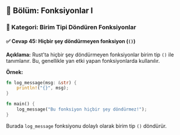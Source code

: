 ## 📗 Bölüm: Fonksiyonlar I  
### 🔹 Kategori: Birim Tipi Döndüren Fonksiyonlar  
#### ✅ Cevap 45: Hiçbir şey döndürmeyen fonksiyon (`()`)

**Açıklama:**
Rust'ta hiçbir şey döndürmeyen fonksiyonlar birim tip `()` ile tanımlanır. Bu, genellikle yan etki yapan fonksiyonlarda kullanılır.

**Örnek:**
```rust
fn log_message(msg: &str) {
    println!("{}", msg);
}

fn main() {
    log_message("Bu fonksiyon hiçbir şey döndürmez!");
}
```
Burada `log_message` fonksiyonu dolaylı olarak birim tip `()` döndürür.
